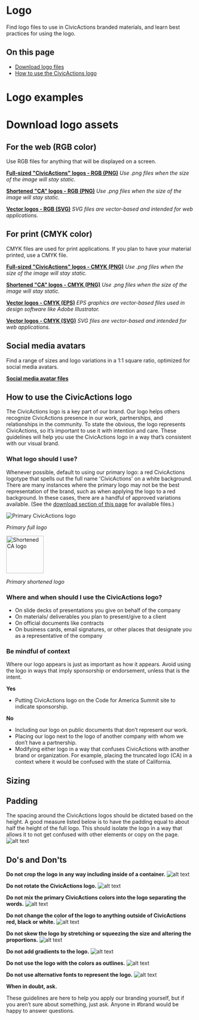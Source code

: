 # Logo
Find logo files to use in CivicActions branded materials, and learn best practices for using the logo.

## On this page
+   [Download logo files](#download-logo-assets)
+   [How to use the CivicActions logo](#how-to-use-the-civicactions-logo)

# Logo examples



# Download logo assets 

## For the web (RGB color)
Use RGB files for anything that will be displayed on a screen.

**[Full-sized "CivicActions" logos - RGB (PNG)](https://drive.google.com/open?id=10HV9eOSybMGscmEqF1q8KO57OPc41byB)**
*Use .png files when the size of the image will stay static.*

**[Shortened "CA" logos - RGB (PNG)](https://drive.google.com/open?id=1dHceK1FoU_-s4bGZzU4s_k8D_f1ydbjz)**
*Use .png files when the size of the image will stay static.*

**[Vector logos - RGB (SVG)](https://drive.google.com/open?id=196Jz6p7ZRTX-jOHdrwPzS9SVAk5mmSv-)**
*SVG files are vector-based and intended for web applications.* 


## For print (CMYK color)
CMYK files are used for print applications. If you plan to have your material printed, use a CMYK file.

**[Full-sized "CivicActions" logos - CMYK (PNG)](https://drive.google.com/open?id=14OOIeJJ2cA1oySVFznEuReeWsN8no05z)**
*Use .png files when the size of the image will stay static.*

**[Shortened "CA" logos - CMYK (PNG)](https://drive.google.com/open?id=1aG4atk0EUH8ucHkrb5iZg-AcX0IcdNpT)**
*Use .png files when the size of the image will stay static.*

**[Vector logos - CMYK (EPS)](https://drive.google.com/open?id=1YiUousYdD0BSpKP0uvnUacX57p4NOATb)**
*EPS graphics are vector-based files used in design software like Adobe Illustrator.* 

**[Vector logos - CMYK (SVG)](https://drive.google.com/open?id=1F1YvW1rUtGiUZPHOjryUyjAXZOhBCUBa)**
*SVG files are vector-based and intended for web applications.* 

## Social media avatars
Find a range of sizes and logo variations in a 1:1 square ratio, optimized for social media avatars.

**[Social media avatar files](https://drive.google.com/open?id=1ueoLjUGQY9IC8cgk2xVG0x4S6xlgLyFZ)**


## How to use the CivicActions logo
The CivicActions logo is a key part of our brand. Our logo helps others recognize CivicActions presence in our work, partnerships, and relationships in the community. To state the obvious, the logo represents CivicActions, so it’s important to use it with intention and care. These guidelines will help you use the CivicActions logo in a way that’s consistent with our visual brand. 

### What logo should I use? 

Whenever possible, default to using our primary logo: a red CivicActions logotype that spells out the full name 'CivicActions' on a white background. There are many instances where the primary logo may not be the best representation of the brand, such as when applying the logo to a red background. In these cases, there are a handful of approved variations available. (See the [download section of this page](#social-media-avatars) for available files.)

![Primary CivicActions logo](https://github.com/CivicActions/style-guide/blob/master/docs/img/CA-full-CMYK_red.png "CivicActions logo red")

*Primary full logo*

<img src="https://github.com/CivicActions/style-guide/blob/master/docs/img/CA-truncated-RGB_original.png" alt="Shortened CA logo" width="100" height="100">

*Primary shortened logo*

### Where and when should I use the CivicActions logo?
+   On slide decks of presentations you give on behalf of the company
+   On materials/ deliverables you plan to present/give to a client
+   On official documents like contracts 
+   On business cards, email signatures, or other places that designate you as a representative of the company


### Be mindful of context
Where our logo appears is just as important as how it appears. Avoid using the logo in ways that imply sponsorship or endorsement, unless that is the intent. 

**Yes**
+   Putting CivicActions logo on the Code for America Summit site to indicate sponsorship.

**No**
+    Including our logo on public documents that don’t represent our work. 
+    Placing our logo next to the logo of another company with whom we don’t have a partnership.
+   Modifying either logo in a way that confuses CivicActions with another brand or organization. For example, placing the truncated logo (CA) in a context where it would be confused with the state of California.


## Sizing

## Padding

The spacing around the CivicActions logos should be dictated based on the height. A good measure listed below is to have the padding equal to about half the height of the full logo. This should isolate the logo in a way that allows it to not get confused with other elements or copy on the page.
![alt text](https://raw.githubusercontent.com/CivicActions/style-guide/master/docs/img/CA-logo-padding.png "Logo Title Text 1")

## Do's and Don'ts

**Do not crop the logo in any way including inside of a container.**
![alt text](https://raw.githubusercontent.com/CivicActions/style-guide/master/docs/img/CA-logo-cropping.png "Cropped logo")

**Do not rotate the CivicActions logo.**
![alt text](https://raw.githubusercontent.com/CivicActions/style-guide/master/docs/img/CA-logo-rotate.png "Cropped logo")

**Do not mix the primary CivicActions colors into the logo separating the words.**
![alt text](https://raw.githubusercontent.com/CivicActions/style-guide/master/docs/img/CA-logo-colorsep.png "Cropped logo")

**Do not change the color of the logo to anything outside of CivicActions red, black or white.**
![alt text](https://raw.githubusercontent.com/CivicActions/style-guide/master/docs/img/CA-logo-color.png "Cropped logo")

**Do not skew the logo by stretching or squeezing the size and altering the proportions.**
![alt text](https://raw.githubusercontent.com/CivicActions/style-guide/master/docs/img/CA-logo-skew.png "Cropped logo")

**Do not add gradients to the logo.**
![alt text](https://raw.githubusercontent.com/CivicActions/style-guide/master/docs/img/CA-logo-gradient.png "Cropped logo")

**Do not use the logo with the colors as outlines.**
![alt text](https://raw.githubusercontent.com/CivicActions/style-guide/master/docs/img/CA-logo-outline.png "Cropped logo")

**Do not use alternative fonts to represent the logo.**
![alt text](https://raw.githubusercontent.com/CivicActions/style-guide/master/docs/img/CA-logo-text.png "Cropped logo")

**When in doubt, ask.**

These guidelines are here to help you apply our branding yourself, but if you aren’t sure about something, just ask. Anyone in #brand would be happy to answer questions.



